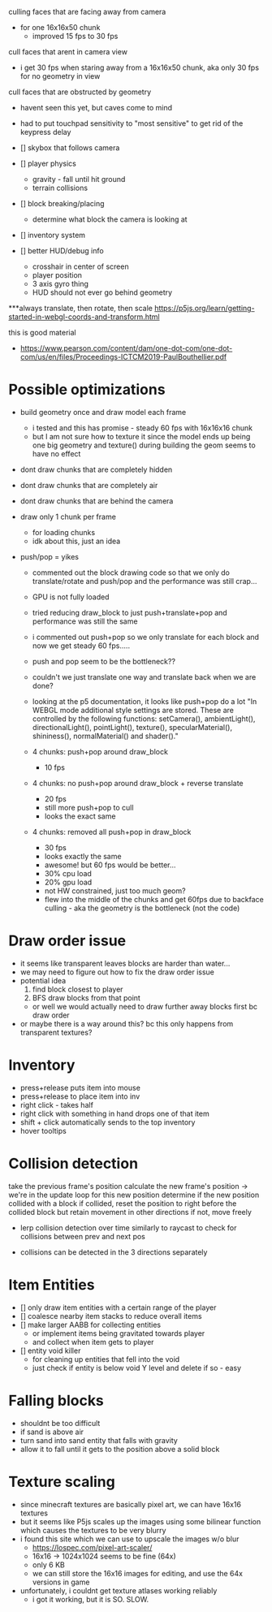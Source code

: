 


culling faces that are facing away from camera
- for one 16x16x50 chunk
    - improved 15 fps to 30 fps


cull faces that arent in camera view
- i get 30 fps when staring away from a 16x16x50 chunk, aka only 30 fps for no geometry in view

cull faces that are obstructed by geometry
- havent seen this yet, but caves come to mind


- had to put touchpad sensitivity to "most sensitive" to get rid of the keypress delay


- [] skybox that follows camera
- [] player physics
    - gravity - fall until hit ground
    - terrain collisions
- [] block breaking/placing
    - determine what block the camera is looking at
- [] inventory system
- [] better HUD/debug info
    - crosshair in center of screen
    - player position
    - 3 axis gyro thing
    - HUD should not ever go behind geometry



***always translate, then rotate, then scale
https://p5js.org/learn/getting-started-in-webgl-coords-and-transform.html

this is good material
- https://www.pearson.com/content/dam/one-dot-com/one-dot-com/us/en/files/Proceedings-ICTCM2019-PaulBouthellier.pdf


# Possible optimizations
- build geometry once and draw model each frame
    - i tested and this has promise - steady 60 fps with 16x16x16 chunk
    - but I am not sure how to texture it since the model ends up being one big geometry
        and texture() during building the geom seems to have no effect
- dont draw chunks that are completely hidden
- dont draw chunks that are completely air
- dont draw chunks that are behind the camera
- draw only 1 chunk per frame
    - for loading chunks
    - idk about this, just an idea


- push/pop = yikes
    - commented out the block drawing code so that we only do translate/rotate and push/pop
        and the performance was still crap...
    - GPU is not fully loaded
    - tried reducing draw_block to just push+translate+pop and
        performance was still the same
    - i commented out push+pop so we only translate for each block
        and now we get steady 60 fps.....
    - push and pop seem to be the bottleneck??
    - couldn't we just translate one way and translate back when we are done?
    - looking at the p5 documentation, it looks like push+pop do a lot
"In WEBGL mode additional style settings are stored. These are controlled by the following functions: setCamera(), ambientLight(), directionalLight(), pointLight(), texture(), specularMaterial(), shininess(), normalMaterial() and shader()."

    - 4 chunks: push+pop around draw_block
        - 10 fps
    - 4 chunks: no push+pop around draw_block + reverse translate
        - 20 fps
        - still more push+pop to cull
        - looks the exact same
    - 4 chunks: removed all push+pop in draw_block
        - 30 fps
        - looks exactly the same
        - awesome! but 60 fps would be better...
        - 30% cpu load
        - 20% gpu load
        - not HW constrained, just too much geom?
        - flew into the middle of the chunks and get 60fps 
            due to backface culling - aka the geometry is the bottleneck (not the code)

# Draw order issue
- it seems like transparent leaves blocks are harder than water...
- we may need to figure out how to fix the draw order issue
- potential idea
    1. find block closest to player
    2. BFS draw blocks from that point
    - or well we would actually need to draw further away blocks first bc draw order
- or maybe there is a way around this? bc this only happens from transparent textures?

# Inventory
- press+release puts item into mouse
- press+release to place item into inv
- right click - takes half
- right click with something in hand drops one of that item
- shift + click automatically sends to the top inventory
- hover tooltips

# Collision detection
take the previous frame's position
calculate the new frame's position -> we're in the update loop for this new position
determine if the new position collided with a block
if collided, reset the position to right before the collided block 
    but retain movement in other directions
if not, move freely

- lerp collision detection over time similarly to raycast to check for collisions between prev and next pos

- collisions can be detected in the 3 directions separately


# Item Entities
- [] only draw item entities with a certain range of the player
- [] coalesce nearby item stacks to reduce overall items
- [] make larger AABB for collecting entities 
    - or implement items being gravitated towards player
    - and collect when item gets to player
- [] entity void killer
    - for cleaning up entities that fell into the void
    - just check if entity is below void Y level and delete if so - easy

# Falling blocks
- shouldnt be too difficult
- if sand is above air
- turn sand into sand entity that falls with gravity
- allow it to fall until it gets to the position above a solid block

# Texture scaling
- since minecraft textures are basically pixel art, we can have 16x16 textures
- but it seems like P5js scales up the images using some bilinear function 
which causes the textures to be very blurry
- i found this site which we can use to upscale the images w/o blur
    - https://lospec.com/pixel-art-scaler/
    - 16x16 -> 1024x1024 seems to be fine (64x)
    - only 6 KB
    - we can still store the 16x16 images for editing, and use the 64x versions in game
- unfortunately, i couldnt get texture atlases working reliably
    - i got it working, but it is SO. SLOW.